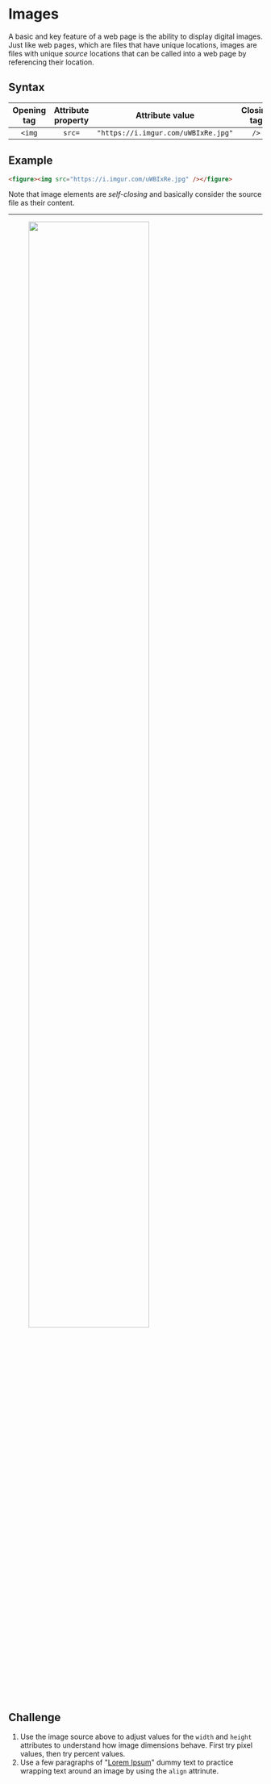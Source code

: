 # Images
A basic and key feature of a web page is the ability to display digital images. Just like web pages, which are files that have unique locations, images are files with unique _source_ locations that can be called into a web page by referencing their location.

## Syntax
|Opening tag|Attribute property|Attribute value|Closing tag|
|:--:|:--:|:--:|:--:|
|`<img`|`src=`|`"https://i.imgur.com/uWBIxRe.jpg"`|`/>`|

## Example
```html
<figure><img src="https://i.imgur.com/uWBIxRe.jpg" /></figure>
```

Note that image elements are _self-closing_ and basically consider the source file as their content.

---

<figure><img src="https://i.imgur.com/uWBIxRe.jpg" width="75%" /></figure>

## Challenge
1. Use the image source above to adjust values for the `width` and `height` attributes to understand how image dimensions behave. First try pixel values, then try percent values.
2. Use a few paragraphs of "[Lorem Ipsum](https://lipsum.com/)" dummy text to practice wrapping text around an image by using the `align` attrinute.
